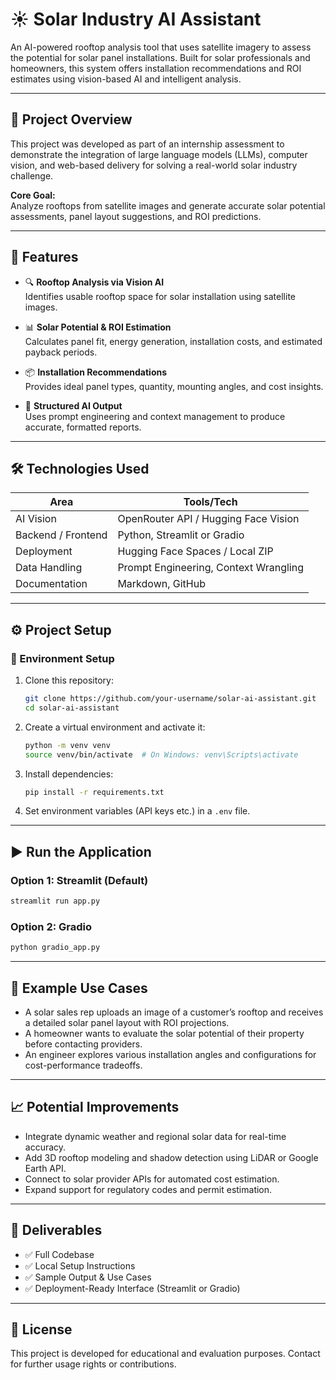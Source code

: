 # ☀️ Solar Industry AI Assistant

An AI-powered rooftop analysis tool that uses satellite imagery to assess the potential for solar panel installations. Built for solar professionals and homeowners, this system offers installation recommendations and ROI estimates using vision-based AI and intelligent analysis.

---

## 🚀 Project Overview

This project was developed as part of an internship assessment to demonstrate the integration of large language models (LLMs), computer vision, and web-based delivery for solving a real-world solar industry challenge.

**Core Goal:**  
Analyze rooftops from satellite images and generate accurate solar potential assessments, panel layout suggestions, and ROI predictions.

---

## 🧠 Features

- 🔍 **Rooftop Analysis via Vision AI**  
  Identifies usable rooftop space for solar installation using satellite images.

- 📊 **Solar Potential & ROI Estimation**  
  Calculates panel fit, energy generation, installation costs, and estimated payback periods.

- 📦 **Installation Recommendations**  
  Provides ideal panel types, quantity, mounting angles, and cost insights.

- 🧾 **Structured AI Output**  
  Uses prompt engineering and context management to produce accurate, formatted reports.

---

## 🛠️ Technologies Used

| Area                | Tools/Tech                            |
|---------------------|----------------------------------------|
| AI Vision           | OpenRouter API / Hugging Face Vision |
| Backend / Frontend  | Python, Streamlit or Gradio           |
| Deployment          | Hugging Face Spaces / Local ZIP       |
| Data Handling       | Prompt Engineering, Context Wrangling |
| Documentation       | Markdown, GitHub                      |

---

## ⚙️ Project Setup

### 🔧 Environment Setup

1. Clone this repository:
   ```bash
   git clone https://github.com/your-username/solar-ai-assistant.git
   cd solar-ai-assistant
   ```

2. Create a virtual environment and activate it:
   ```bash
   python -m venv venv
   source venv/bin/activate  # On Windows: venv\Scripts\activate
   ```

3. Install dependencies:
   ```bash
   pip install -r requirements.txt
   ```

4. Set environment variables (API keys etc.) in a `.env` file.

---

## ▶️ Run the Application

### Option 1: Streamlit (Default)
```bash
streamlit run app.py
```

### Option 2: Gradio
```bash
python gradio_app.py
```

---

## 💼 Example Use Cases

- A solar sales rep uploads an image of a customer’s rooftop and receives a detailed solar panel layout with ROI projections.
- A homeowner wants to evaluate the solar potential of their property before contacting providers.
- An engineer explores various installation angles and configurations for cost-performance tradeoffs.

---

## 📈 Potential Improvements

- Integrate dynamic weather and regional solar data for real-time accuracy.
- Add 3D rooftop modeling and shadow detection using LiDAR or Google Earth API.
- Connect to solar provider APIs for automated cost estimation.
- Expand support for regulatory codes and permit estimation.

---

## 📂 Deliverables

- ✅ Full Codebase
- ✅ Local Setup Instructions
- ✅ Sample Output & Use Cases
- ✅ Deployment-Ready Interface (Streamlit or Gradio)

---

## 📜 License

This project is developed for educational and evaluation purposes. Contact for further usage rights or contributions.
